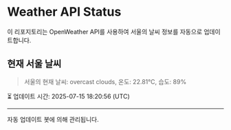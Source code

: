 
# Weather API Status

이 리포지토리는 OpenWeather API를 사용하여 서울의 날씨 정보를 자동으로 업데이트합니다.

## 현재 서울 날씨
> 서울의 현재 날씨: overcast clouds, 온도: 22.81°C, 습도: 89%

⏳ 업데이트 시간: 2025-07-15 18:20:56 (UTC)

---
자동 업데이트 봇에 의해 관리됩니다.
